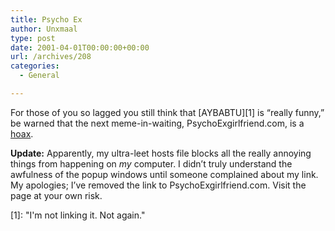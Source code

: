 ```yaml
---
title: Psycho Ex
author: Unxmaal
type: post
date: 2001-04-01T00:00:00+00:00
url: /archives/208
categories:
  - General

---
```

For those of you so lagged you still think that [AYBABTU][1] is &#8220;really funny,&#8221; be warned that the next meme-in-waiting, PsychoExgirlfriend.com, is a <A HREF="http://www.newstrolls.com/news/dev/downes/column010329.htm">hoax</A>.

**Update:** Apparently, my ultra-leet hosts file blocks all the really annoying things from happening on _my_ computer. I didn&#8217;t truly understand the awfulness of the popup windows until someone complained about my link. My apologies; I&#8217;ve removed the link to PsychoExgirlfriend.com. Visit the page at your own risk.

 [1]:  "I'm not linking it. Not again."